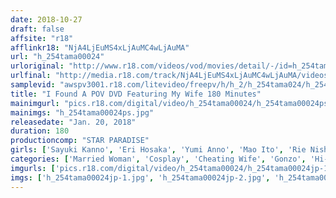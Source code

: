 ```yaml
---
date: 2018-10-27
draft: false
affsite: "r18"
afflinkr18: "NjA4LjEuMS4xLjAuMC4wLjAuMA"
url: "h_254tama00024"
urloriginal: "http://www.r18.com/videos/vod/movies/detail/-/id=h_254tama00024"
urlfinal: "http://media.r18.com/track/NjA4LjEuMS4xLjAuMC4wLjAuMA/videos/vod/movies/detail/-/id=h_254tama00024"
samplevid: "awspv3001.r18.com/litevideo/freepv/h/h_2/h_254tama024/h_254tama024_dmb_w.mp4"
title: "I Found A POV DVD Featuring My Wife 180 Minutes"
mainimgurl: "pics.r18.com/digital/video/h_254tama00024/h_254tama00024ps.jpg"
mainimgs: "h_254tama00024ps.jpg"
releasedate: "Jan. 20, 2018"
duration: 180
productioncomp: "STAR PARADISE"
girls: ['Sayuki Kanno', 'Eri Hosaka', 'Yumi Anno', 'Mao Ito', 'Rie Nishina', 'Shiho Sakura']
categories: ['Married Woman', 'Cosplay', 'Cheating Wife', 'Gonzo', 'Hi-Def']
imgurls: ['pics.r18.com/digital/video/h_254tama00024/h_254tama00024jp-1.jpg', 'pics.r18.com/digital/video/h_254tama00024/h_254tama00024jp-2.jpg', 'pics.r18.com/digital/video/h_254tama00024/h_254tama00024jp-3.jpg', 'pics.r18.com/digital/video/h_254tama00024/h_254tama00024jp-4.jpg', 'pics.r18.com/digital/video/h_254tama00024/h_254tama00024jp-5.jpg', 'pics.r18.com/digital/video/h_254tama00024/h_254tama00024jp-6.jpg', 'pics.r18.com/digital/video/h_254tama00024/h_254tama00024jp-7.jpg', 'pics.r18.com/digital/video/h_254tama00024/h_254tama00024jp-8.jpg', 'pics.r18.com/digital/video/h_254tama00024/h_254tama00024jp-9.jpg', 'pics.r18.com/digital/video/h_254tama00024/h_254tama00024jp-10.jpg', 'pics.r18.com/digital/video/h_254tama00024/h_254tama00024jp-11.jpg', 'pics.r18.com/digital/video/h_254tama00024/h_254tama00024jp-12.jpg', 'pics.r18.com/digital/video/h_254tama00024/h_254tama00024jp-13.jpg', 'pics.r18.com/digital/video/h_254tama00024/h_254tama00024jp-14.jpg', 'pics.r18.com/digital/video/h_254tama00024/h_254tama00024jp-15.jpg', 'pics.r18.com/digital/video/h_254tama00024/h_254tama00024jp-16.jpg', 'pics.r18.com/digital/video/h_254tama00024/h_254tama00024jp-17.jpg', 'pics.r18.com/digital/video/h_254tama00024/h_254tama00024jp-18.jpg', 'pics.r18.com/digital/video/h_254tama00024/h_254tama00024jp-19.jpg', 'pics.r18.com/digital/video/h_254tama00024/h_254tama00024jp-20.jpg']
imgs: ['h_254tama00024jp-1.jpg', 'h_254tama00024jp-2.jpg', 'h_254tama00024jp-3.jpg', 'h_254tama00024jp-4.jpg', 'h_254tama00024jp-5.jpg', 'h_254tama00024jp-6.jpg', 'h_254tama00024jp-7.jpg', 'h_254tama00024jp-8.jpg', 'h_254tama00024jp-9.jpg', 'h_254tama00024jp-10.jpg', 'h_254tama00024jp-11.jpg', 'h_254tama00024jp-12.jpg', 'h_254tama00024jp-13.jpg', 'h_254tama00024jp-14.jpg', 'h_254tama00024jp-15.jpg', 'h_254tama00024jp-16.jpg', 'h_254tama00024jp-17.jpg', 'h_254tama00024jp-18.jpg', 'h_254tama00024jp-19.jpg', 'h_254tama00024jp-20.jpg']
---
```

